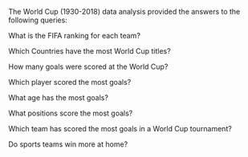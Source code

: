 The World Cup (1930-2018) data analysis provided the answers to the following queries:

What is the FIFA ranking for each team?

Which Countries have the most World Cup titles?

How many goals were scored at the World Cup?

Which player scored the most goals?

What age has the most goals?

What positions score the most goals?

Which team has scored the most goals in a World Cup tournament?

Do sports teams win more at home?
